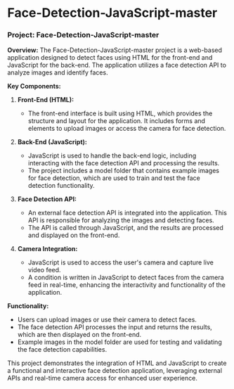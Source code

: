 # Face-Detection-JavaScript-master
### Project: Face-Detection-JavaScript-master

**Overview:**
The Face-Detection-JavaScript-master project is a web-based application designed to detect faces using HTML for the front-end and JavaScript for the back-end. The application utilizes a face detection API to analyze images and identify faces.

**Key Components:**

1. **Front-End (HTML):**
   - The front-end interface is built using HTML, which provides the structure and layout for the application. It includes forms and elements to upload images or access the camera for face detection.

2. **Back-End (JavaScript):**
   - JavaScript is used to handle the back-end logic, including interacting with the face detection API and processing the results.
   - The project includes a model folder that contains example images for face detection, which are used to train and test the face detection functionality.

3. **Face Detection API:**
   - An external face detection API is integrated into the application. This API is responsible for analyzing the images and detecting faces.
   - The API is called through JavaScript, and the results are processed and displayed on the front-end.

4. **Camera Integration:**
   - JavaScript is used to access the user's camera and capture live video feed.
   - A condition is written in JavaScript to detect faces from the camera feed in real-time, enhancing the interactivity and functionality of the application.

**Functionality:**
- Users can upload images or use their camera to detect faces.
- The face detection API processes the input and returns the results, which are then displayed on the front-end.
- Example images in the model folder are used for testing and validating the face detection capabilities.

This project demonstrates the integration of HTML and JavaScript to create a functional and interactive face detection application, leveraging external APIs and real-time camera access for enhanced user experience.
